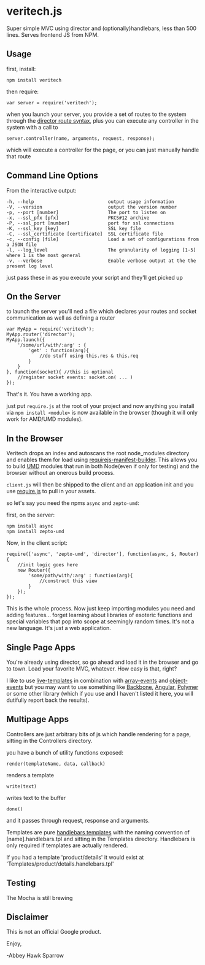 veritech.js
==============
Super simple MVC using director and (optionally)handlebars, less than 500 lines. Serves frontend JS from NPM.

Usage
-----
first, install:

    npm install veritech
    
then require:

    var server = require('veritech');
    
when you launch your server, you provide a set of routes to the system through the [director route syntax](https://npmjs.org/package/director), plus you can execute any controller in the system with a call to 

    server.controller(name, arguments, request, response);
    
which will execute a controller for the page, or you can just manually handle that route

Command Line Options
--------------------
From the interactive output:

    -h, --help                           output usage information
    -V, --version                        output the version number
    -p, --port [number]                  The port to listen on
    -x, --ssl_pfx [pfx]                  PKCS#12 archive
    -P, --ssl_port [number]              port for ssl connections
    -K, --ssl_key [key]                  SSL key file
    -C, --ssl_certificate [certificate]  SSL certificate file
    -c, --config [file]                  Load a set of configurations from a JSON file
    -l, --log_level                      The granularity of logging [1-5] where 1 is the most general
    -v, --verbose                        Enable verbose output at the the present log level
    
just pass these in as you execute your script and they'll get picked up

On the Server
-------------

to launch the server you'll ned a file which declares your routes and socket communication as well as defining a router

    var MyApp = require('veritech');
    MyApp.router('director');
    MyApp.launch({
        '/some/url/with/:arg' : {
            'get' : function(arg){
                //do stuff using this.res & this.req
            }
        }
    }, function(socket){ //this is optional
        //register socket events: socket.on( ... )
    });

That's it. You have a working app.

just put `require.js` at the root of your project and now anything you install via `npm install <module>` is now available in the browser (though it will only work for AMD/UMD modules).

In the Browser
--------------
Veritech drops an index and autoscans the root node_modules directory and enables them for load using [requirejs-manifest-builder](https://www.npmjs.org/package/requirejs-manifest-builder). This allows you to build [UMD](https://github.com/umdjs/umd/blob/master/returnExports.js) modules that run in both Node(even if only for testing) and the browser without an onerous build process.

`client.js` will then be shipped to the client and an application init and you use [require.js](http://requirejs.org/) to pull in your assets.

so let's say you need the npms `async` and `zepto-umd`:

first, on the server:

    npm install async
    npm install zepto-umd

Now, in the client script:

    require(['async', 'zepto-umd', 'director'], function(async, $, Router){
        //init logic goes here
        new Router({
            'some/path/with/:arg' : function(arg){
                //construct this view
            }
        });
    });

This is the whole process. Now just keep importing modules you need and adding features... forget learning about libraries of esoteric functions and special variables that pop into scope at seemingly random times. It's not a new language. It's just a web application.

Single Page Apps
----------------

You're already using director, so go ahead and load it in the browser and go to town. Load your favorite MVC, whatever. How easy is that, right?

I like to use [live-templates](https://www.npmjs.org/package/live-templates) in combination with [array-events](https://www.npmjs.org/package/array-events) and [object-events](https://www.npmjs.org/package/object-events) but you may want to use something like [Backbone](http://backbonejs.org/), [Angular](https://angularjs.org/), [Polymer](https://www.polymer-project.org/) or some other library (which if you use and I haven't listed it here, you will dutifully report back the results).

Multipage Apps
--------------
Controllers are just arbitrary bits of js which handle rendering for a page, sitting in the Controllers directory.

you have a bunch of utility functions exposed:

    render(templateName, data, callback)
    
renders a template
    
    write(text)
    
writes text to the buffer

    done()
    
and it passes through request, response and arguments.

Templates are pure [handlebars templates](http://handlebarsjs.com/) with the naming convention of [name].handlebars.tpl and sitting in the Templates directory. Handlebars is only required if templates are actually rendered.

If you had a template 'product/details' it would exist at 'Templates/product/details.handlebars.tpl'

Testing
-----
The Mocha is still brewing


Disclaimer
----------

This is not an official Google product.

Enjoy,

-Abbey Hawk Sparrow